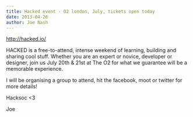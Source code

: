 ```yaml
---
title: Hacked event - O2 london, July, tickets open today
date: 2013-04-26
author: Joe Nash
---
```


http://hacked.io/

HACKED is a free-to-attend, intense weekend of learning, building and sharing cool stuff. Whether you are an expert or novice, developer or designer, join us July 20th & 21st at The O2 for what we guarantee will be a memorable experience.

I will be organising a group to attend, hit the facebook, moot or twitter for more details!

Hacksoc <3

Joe
